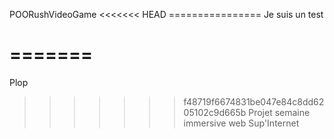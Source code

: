 POORushVideoGame
<<<<<<< HEAD
================ Je suis un test

=======
================
Plop
>>>>>>> f48719f6674831be047e84c8dd6205102c9d665b
Projet semaine immersive web Sup'Internet

